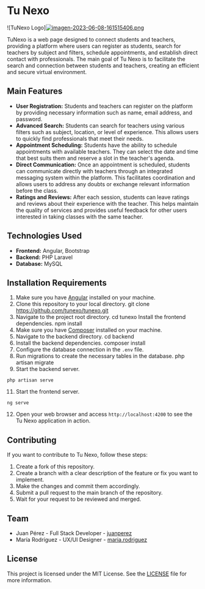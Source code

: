 # Tu Nexo

![TuNexo Logo][![imagen-2023-06-08-161515406.png](https://i.postimg.cc/C1jWcB59/imagen-2023-06-08-161515406.png)](https://postimg.cc/zbGtBfnk)

TuNexo is a web page designed to connect students and teachers, providing a platform where users can register as students, search for teachers by subject and filters, schedule appointments, and establish direct contact with professionals. The main goal of Tu Nexo is to facilitate the search and connection between students and teachers, creating an efficient and secure virtual environment.

## Main Features

- **User Registration:** Students and teachers can register on the platform by providing necessary information such as name, email address, and password.
- **Advanced Search:** Students can search for teachers using various filters such as subject, location, or level of experience. This allows users to quickly find professionals that meet their needs.
- **Appointment Scheduling:** Students have the ability to schedule appointments with available teachers. They can select the date and time that best suits them and reserve a slot in the teacher's agenda.
- **Direct Communication:** Once an appointment is scheduled, students can communicate directly with teachers through an integrated messaging system within the platform. This facilitates coordination and allows users to address any doubts or exchange relevant information before the class.
- **Ratings and Reviews:** After each session, students can leave ratings and reviews about their experience with the teacher. This helps maintain the quality of services and provides useful feedback for other users interested in taking classes with the same teacher.

## Technologies Used

- **Frontend:** Angular, Bootstrap
- **Backend:** PHP Laravel
- **Database:** MySQL

## Installation Requirements

1. Make sure you have [Angular](https://angular.io/guide/setup-local) installed on your machine.
2. Clone this repository to your local directory.
git clone https://github.com/tunexo/tunexo.git
3. Navigate to the project root directory.
cd tunexo
Install the frontend dependencies.
npm install
4. Make sure you have [Composer](https://getcomposer.org/doc/00-intro.md) installed on your machine.
5. Navigate to the backend directory.
cd backend
7. Install the backend dependencies.
composer install
8. Configure the database connection in the `.env` file.
9. Run migrations to create the necessary tables in the database.
php artisan migrate
10. Start the backend server.
 ```
 php artisan serve
 ```
11. Start the frontend server.
 ```
 ng serve
 ```
12. Open your web browser and access `http://localhost:4200` to see the Tu Nexo application in action.

## Contributing

If you want to contribute to Tu Nexo, follow these steps:

1. Create a fork of this repository.
2. Create a branch with a clear description of the feature or fix you want to implement.
3. Make the changes and commit them accordingly.
4. Submit a pull request to the main branch of the repository.
5. Wait for your request to be reviewed and merged.

## Team

- Juan Pérez - Full Stack Developer - [juanperez](https://github.com/juanperez)
- María Rodríguez - UX/UI Designer - [maria.rodriguez](https://github.com/maria.rodriguez)

## License

This project is licensed under the MIT License. See the [LICENSE](LICENSE) file for more information.




